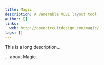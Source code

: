 ```yaml
---
title: Magic
description: A venerable VLSI layout tool
author: []
links:
  web: http://opencircuitdesign.com/magic/
tags: []
---
```


This is a long description...
<!--more-->
... about Magic.
